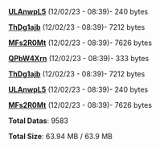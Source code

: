 [**ULAnwpL5**](/data/ULAnwpL5.txt) (12/02/23 - 08:39)- 240 bytes

[**ThDg1ajb**](/data/ThDg1ajb.txt) (12/02/23 - 08:39)- 7212 bytes

[**MFs2R0Mt**](/data/MFs2R0Mt.txt) (12/02/23 - 08:39)- 7626 bytes

[**QPbW4Xrn**](/data/QPbW4Xrn.txt) (12/02/23 - 08:39)- 333 bytes

[**ThDg1ajb**](/data/ThDg1ajb.txt) (12/02/23 - 08:39)- 7212 bytes

[**ULAnwpL5**](/data/ULAnwpL5.txt) (12/02/23 - 08:39)- 240 bytes

[**MFs2R0Mt**](/data/MFs2R0Mt.txt) (12/02/23 - 08:39)- 7626 bytes

**Total Datas**: 9583

**Total Size**: 63.94 MB / 63.9 MB